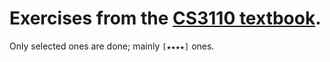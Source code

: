 # Exercises from the [CS3110 textbook](https://cs3110.github.io/textbook).

Only selected ones are done;
mainly `[★★★★]` ones.
